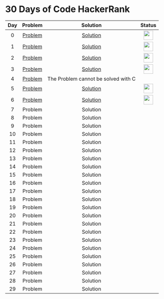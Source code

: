 # 30 Days of Code HackerRank

| Day | Problem | Solution | Status |
|:--:|:--:|:--:|:--:|
| 0 | [Problem](https://www.hackerrank.com/challenges/30-hello-world/problem?isFullScreen=true) | [Solution](https://github.com/MerttMetinn/30-Days-of-Code-HackerRank/blob/main/Day%200/Day%200%20Hello%2C%20World.c) |<img src="https://img.uxwing.com/wp-content/themes/uxwing/download/checkmark-cross/confirm-icon.svg" width="30" height="30">|
| 1 | [Problem](https://www.hackerrank.com/challenges/30-data-types/problem?isFullScreen=true) | [Solution](https://github.com/MerttMetinn/30-Days-of-Code-HackerRank/blob/main/Day%201/Day%201%20Data%20Types.c) |<img src="https://img.uxwing.com/wp-content/themes/uxwing/download/checkmark-cross/confirm-icon.svg" width="30" height="30">|
| 2 | [Problem](https://www.hackerrank.com/challenges/30-operators/problem?isFullScreen=true) | [Solution](https://github.com/MerttMetinn/30-Days-of-Code-HackerRank/blob/main/Day%202/Day%202%20Operators.c) |<img src="https://img.uxwing.com/wp-content/themes/uxwing/download/checkmark-cross/confirm-icon.svg" width="30" height="30">|
| 3 | [Problem](https://www.hackerrank.com/challenges/30-conditional-statements/problem?isFullScreen=true&h_r=next-challenge&h_v=zen) | [Solution](https://github.com/MerttMetinn/30-Days-of-Code-HackerRank/blob/main/Day%203/Day%203%20Intro%20to%20Conditional%20Statements.c) |<img src="https://img.uxwing.com/wp-content/themes/uxwing/download/checkmark-cross/confirm-icon.svg" width="30" height="30">|
| 4 | [Problem](https://www.hackerrank.com/challenges/30-class-vs-instance/problem?isFullScreen=true) | The Problem cannot be solved with C |
| 5 | [Problem](https://www.hackerrank.com/challenges/30-loops/problem?isFullScreen=true) | [Solution](https://github.com/MerttMetinn/30-Days-of-Code-HackerRank/blob/main/Day%205/Day%205%20Loops%20.c) |<img src="https://img.uxwing.com/wp-content/themes/uxwing/download/checkmark-cross/confirm-icon.svg" width="30" height="30">|
| 6 | [Problem](https://www.hackerrank.com/challenges/30-review-loop/problem) | [Solution](https://github.com/MerttMetinn/30-Days-of-Code-HackerRank/blob/main/Day%206/Day%206%20Let's%20Review.c) |<img src="https://img.uxwing.com/wp-content/themes/uxwing/download/checkmark-cross/confirm-icon.svg" width="30" height="30">|
| 7 | Problem | Solution |
| 8 | Problem | Solution |
| 9 | Problem | Solution |
| 10 | Problem | Solution |
| 11 | Problem | Solution |
| 12 | Problem | Solution |
| 13 | Problem | Solution |
| 14 | Problem | Solution |
| 15 | Problem | Solution |
| 16 | Problem | Solution |
| 17 | Problem | Solution |
| 18 | Problem | Solution |
| 19 | Problem | Solution |
| 20 | Problem | Solution |
| 21 | Problem | Solution |
| 22 | Problem | Solution |
| 23 | Problem | Solution |
| 24 | Problem | Solution |
| 25 | Problem | Solution |
| 26 | Problem | Solution |
| 27 | Problem | Solution |
| 28 | Problem | Solution |
| 29 | Problem | Solution |
